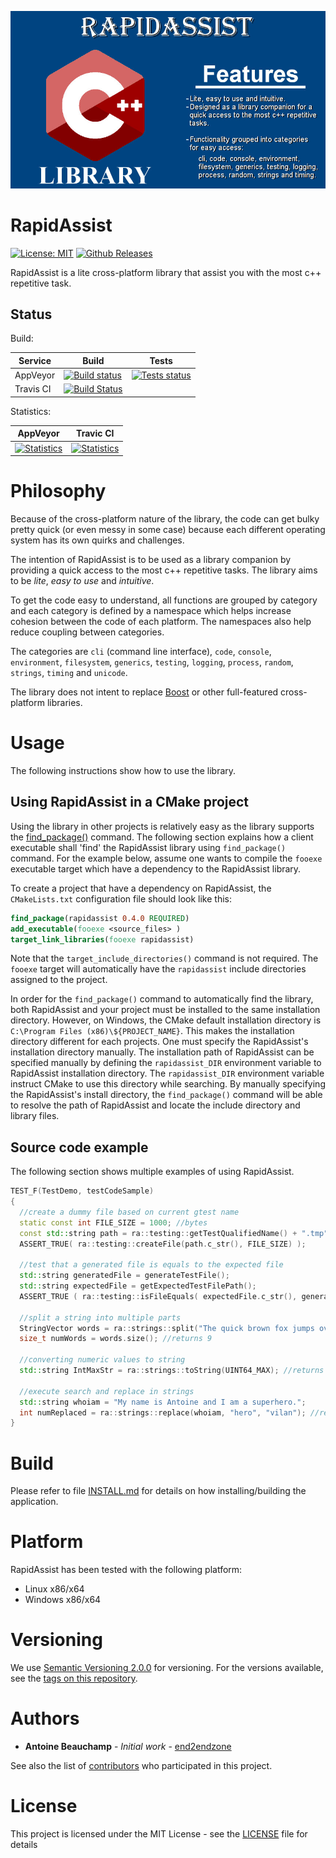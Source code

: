 ![RapidAssist logo](docs/RapidAssist-splashscreen.jpg?raw=true)


# RapidAssist #
[![License: MIT](https://img.shields.io/badge/License-MIT-yellow.svg)](https://opensource.org/licenses/MIT)
[![Github Releases](https://img.shields.io/github/release/end2endzone/rapidassist.svg)](https://github.com/end2endzone/rapidassist/releases)

RapidAssist is a lite cross-platform library that assist you with the most c++ repetitive task.



## Status ##

Build:

| Service | Build | Tests |
|----|-------|-------|
| AppVeyor | [![Build status](https://img.shields.io/appveyor/ci/end2endzone/RapidAssist/master.svg?logo=AppVeyor&logoColor=white)](https://ci.appveyor.com/project/end2endzone/rapidassist) | [![Tests status](https://img.shields.io/appveyor/tests/end2endzone/rapidassist/master.svg?logo=AppVeyor&logoColor=white)](https://ci.appveyor.com/project/end2endzone/rapidassist/branch/master/tests) |
| Travis CI | [![Build Status](https://img.shields.io/travis/end2endzone/RapidAssist/master.svg?logo=Travis-CI&style=flat&logoColor=white)](https://travis-ci.org/end2endzone/RapidAssist) |  |

Statistics:

| AppVeyor | Travic CI |
|----------|-----------|
| [![Statistics](https://buildstats.info/appveyor/chart/end2endzone/rapidassist)](https://ci.appveyor.com/project/end2endzone/rapidassist/branch/master) | [![Statistics](https://buildstats.info/travisci/chart/end2endzone/RapidAssist)](https://travis-ci.org/end2endzone/RapidAssist) |




# Philosophy #
Because of the cross-platform nature of the library, the code can get bulky pretty quick (or even messy in some case) because each different operating system has its own quirks and challenges.

The intention of RapidAssist is to be used as a library companion by providing a quick access to the most c++ repetitive tasks. The library aims to be _lite_, _easy to use_ and _intuitive_.

To get the code easy to understand, all functions are grouped by category and each category is defined by a namespace which helps increase cohesion between the code of each platform. The namespaces also help reduce coupling between categories.

The categories are `cli` (command line interface), `code`, `console`, `environment`, `filesystem`, `generics`, `testing`, `logging`, `process`, `random`, `strings`, `timing` and `unicode`.

The library does not intent to replace [Boost](https://www.boost.org/) or other full-featured cross-platform libraries.




# Usage #

The following instructions show how to use the library.



## Using RapidAssist in a CMake project ##

Using the library in other projects is relatively easy as the library supports the [find_package()](https://cmake.org/cmake/help/v3.4/command/find_package.html) command.
The following section explains how a client executable shall 'find' the RapidAssist library using `find_package()` command. For the example below, assume one wants to compile the `fooexe` executable target which have a dependency to the RapidAssist library.

To create a project that have a dependency on RapidAssist, the `CMakeLists.txt` configuration file should look like this:

```cmake
find_package(rapidassist 0.4.0 REQUIRED)
add_executable(fooexe <source_files> )
target_link_libraries(fooexe rapidassist)
```

Note that the `target_include_directories()` command is not required. The `fooexe` target will automatically have the `rapidassist` include directories assigned to the project.

In order for the `find_package()` command to automatically find the library, both RapidAssist and your project must be installed to the same installation directory.
However, on Windows, the CMake default installation directory is `C:\Program Files (x86)\${PROJECT_NAME}`. This makes the installation directory different for each projects. One must specify the RapidAssist's installation directory manually.
The installation path of RapidAssist can be specified manually by defining the `rapidassist_DIR` environment variable to RapidAssist installation directory. The `rapidassist_DIR` environment variable instruct CMake to use this directory while searching. By manually specifying the RapidAssist's install directory, the `find_package()` command will be able to resolve the path of RapidAssist and locate the include directory and library files.



## Source code example ##
The following section shows multiple examples of using RapidAssist.

```cpp
TEST_F(TestDemo, testCodeSample)
{
  //create a dummy file based on current gtest name
  static const int FILE_SIZE = 1000; //bytes
  const std::string path = ra::testing::getTestQualifiedName() + ".tmp"; //returns "TestDemo.testCodeSample.tmp"
  ASSERT_TRUE( ra::testing::createFile(path.c_str(), FILE_SIZE) );
  
  //test that a generated file is equals to the expected file
  std::string generatedFile = generateTestFile();
  std::string expectedFile = getExpectedTestFilePath();
  ASSERT_TRUE ( ra::testing::isFileEquals( expectedFile.c_str(), generatedFile.c_str()) );

  //split a string into multiple parts
  StringVector words = ra::strings::split("The quick brown fox jumps over the lazy dog", " ");
  size_t numWords = words.size(); //returns 9

  //converting numeric values to string
  std::string IntMaxStr = ra::strings::toString(UINT64_MAX); //returns "18446744073709551615"

  //execute search and replace in strings
  std::string whoiam = "My name is Antoine and I am a superhero.";
  int numReplaced = ra::strings::replace(whoiam, "hero", "vilan"); //returns 1
}
```




# Build #

Please refer to file [INSTALL.md](INSTALL.md) for details on how installing/building the application.




# Platform #

RapidAssist has been tested with the following platform:

*   Linux x86/x64
*   Windows x86/x64




# Versioning #

We use [Semantic Versioning 2.0.0](http://semver.org/) for versioning. For the versions available, see the [tags on this repository](https://github.com/end2endzone/RapidAssist/tags).




# Authors #

* **Antoine Beauchamp** - *Initial work* - [end2endzone](https://github.com/end2endzone)

See also the list of [contributors](https://github.com/end2endzone/RapidAssist/blob/master/AUTHORS) who participated in this project.




# License #

This project is licensed under the MIT License - see the [LICENSE](LICENSE) file for details
